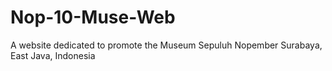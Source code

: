 # Nop-10-Muse-Web
A website dedicated to promote the Museum Sepuluh Nopember Surabaya, East Java, Indonesia
